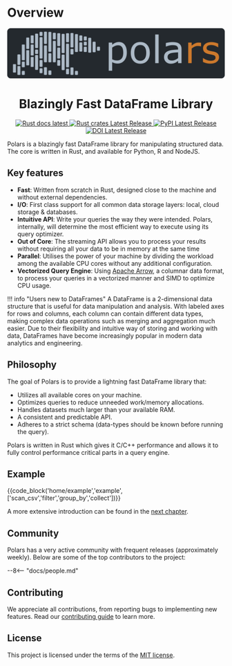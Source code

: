 # Overview

![logo](https://raw.githubusercontent.com/pola-rs/polars-static/master/logos/polars_github_logo_rect_dark_name.svg)

<h1 style="text-align:center">Blazingly Fast DataFrame Library </h1>
<div align="center">
  <a href="https://docs.rs/polars/latest/polars/">
    <img src="https://docs.rs/polars/badge.svg" alt="Rust docs latest"/>
  </a>
  <a href="https://crates.io/crates/polars">
    <img src="https://img.shields.io/crates/v/polars.svg" alt="Rust crates Latest Release"/>
  </a>
  <a href="https://pypi.org/project/polars/">
    <img src="https://img.shields.io/pypi/v/polars.svg" alt="PyPI Latest Release"/>
  </a>
  <a href="https://doi.org/10.5281/zenodo.7697217">
    <img src="https://zenodo.org/badge/DOI/10.5281/zenodo.7697217.svg" alt="DOI Latest Release"/>
  </a>
</div>

Polars is a blazingly fast DataFrame library for manipulating structured data. The core is written in Rust, and available for Python, R and NodeJS.

## Key features

- **Fast**: Written from scratch in Rust, designed close to the machine and without external dependencies.
- **I/O**: First class support for all common data storage layers: local, cloud storage & databases.
- **Intuitive API**: Write your queries the way they were intended. Polars, internally, will determine the most efficient way to execute using its query optimizer.
- **Out of Core**: The streaming API allows you to process your results without requiring all your data to be in memory at the same time
- **Parallel**: Utilises the power of your machine by dividing the workload among the available CPU cores without any additional configuration.
- **Vectorized Query Engine**: Using [Apache Arrow](https://arrow.apache.org/), a columnar data format, to process your queries in a vectorized manner and SIMD to optimize CPU usage.

<!-- dprint-ignore-start -->

!!! info "Users new to DataFrames"
    A DataFrame is a 2-dimensional data structure that is useful for data manipulation and analysis. With labeled axes for rows and columns, each column can contain different data types, making complex data operations such as merging and aggregation much easier. Due to their flexibility and intuitive way of storing and working with data, DataFrames have become increasingly popular in modern data analytics and engineering.

<!-- dprint-ignore-end -->

## Philosophy

The goal of Polars is to provide a lightning fast DataFrame library that:

- Utilizes all available cores on your machine.
- Optimizes queries to reduce unneeded work/memory allocations.
- Handles datasets much larger than your available RAM.
- A consistent and predictable API.
- Adheres to a strict schema (data-types should be known before running the query).

Polars is written in Rust which gives it C/C++ performance and allows it to fully control performance critical parts in a query engine.

## Example

{{code_block('home/example','example',['scan_csv','filter','group_by','collect'])}}

A more extensive introduction can be found in the [next chapter](getting-started.md).

## Community

Polars has a very active community with frequent releases (approximately weekly). Below are some of the top contributors to the project:

--8<-- "docs/people.md"

## Contributing

We appreciate all contributions, from reporting bugs to implementing new features. Read our [contributing guide](../development/contributing/index.md) to learn more.

## License

This project is licensed under the terms of the [MIT license](https://github.com/pola-rs/polars/blob/main/LICENSE).
